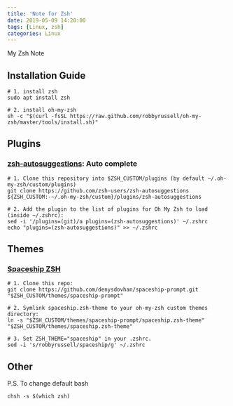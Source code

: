 ```yaml
---
title: 'Note for Zsh'
date: 2019-05-09 14:20:00
tags: [Linux, zsh]
categories: Linux
---
```


My Zsh Note

<!--More-->

## Installation Guide

    # 1. install zsh
    sudo apt install zsh
    
    # 2. install oh-my-zsh
    sh -c "$(curl -fsSL https://raw.github.com/robbyrussell/oh-my-zsh/master/tools/install.sh)"

## Plugins

### [zsh-autosuggestions](https://github.com/zsh-users/zsh-autosuggestions): Auto complete

    # 1. Clone this repository into $ZSH_CUSTOM/plugins (by default ~/.oh-my-zsh/custom/plugins)
    git clone https://github.com/zsh-users/zsh-autosuggestions ${ZSH_CUSTOM:-~/.oh-my-zsh/custom}/plugins/zsh-autosuggestions

    # 2. Add the plugin to the list of plugins for Oh My Zsh to load (inside ~/.zshrc):
    sed -i '/plugins=(git)/a plugins=(zsh-autosuggestions)' ~/.zshrc
    echo "plugins=(zsh-autosuggestions)" >> ~/.zshrc

## Themes

### [Spaceship ZSH](https://github.com/denysdovhan/spaceship-prompt)

    # 1. Clone this repo:
    git clone https://github.com/denysdovhan/spaceship-prompt.git "$ZSH_CUSTOM/themes/spaceship-prompt"

    # 2. Symlink spaceship.zsh-theme to your oh-my-zsh custom themes directory:
    ln -s "$ZSH_CUSTOM/themes/spaceship-prompt/spaceship.zsh-theme" "$ZSH_CUSTOM/themes/spaceship.zsh-theme"

    # 3. Set ZSH_THEME="spaceship" in your .zshrc.
    sed -i 's/robbyrussell/spaceship/g' ~/.zshrc

## Other

P.S. To change default bash

    chsh -s $(which zsh)

